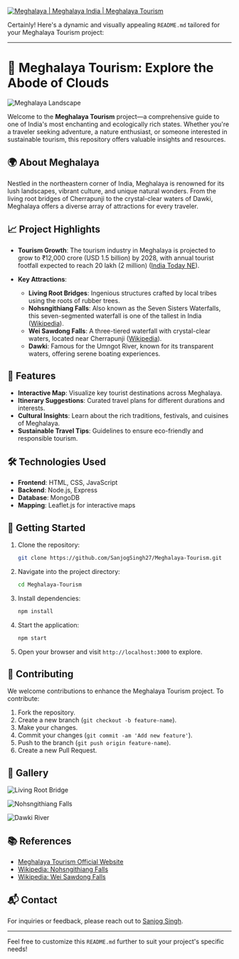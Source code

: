 [![Meghalaya | Meghalaya India | Meghalaya Tourism](https://images.openai.com/thumbnails/url/--gdHHicu1mSUVJSUGylr5-al1xUWVCSmqJbkpRnoJdeXJJYkpmsl5yfq5-Zm5ieWmxfaAuUsXL0S7F0Tw5K9i7zMzdMzIzwLawyyzEIyjUzLEo2y3Fxyy_3yi93yilMMkgKNEkvjHT38Kx0LMt2THSLtDS1cK8wCVQrBgAZtimN)](https://www.memphistours.com/india/india-travel-guide/india-attractions/wiki/meghalaya-india?utm_source=chatgpt.com)

Certainly! Here's a dynamic and visually appealing `README.md` tailored for your Meghalaya Tourism project:

---

# 🌿 Meghalaya Tourism: Explore the Abode of Clouds

![Meghalaya Landscape](https://darter.in/wp-content/uploads/2023/03/Meghalaya-WaterfallsJAS9430.jpg)

Welcome to the **Meghalaya Tourism** project—a comprehensive guide to one of India's most enchanting and ecologically rich states. Whether you're a traveler seeking adventure, a nature enthusiast, or someone interested in sustainable tourism, this repository offers valuable insights and resources.

## 🌍 About Meghalaya

Nestled in the northeastern corner of India, Meghalaya is renowned for its lush landscapes, vibrant culture, and unique natural wonders. From the living root bridges of Cherrapunji to the crystal-clear waters of Dawki, Meghalaya offers a diverse array of attractions for every traveler.

## 📈 Project Highlights

* **Tourism Growth**: The tourism industry in Meghalaya is projected to grow to ₹12,000 crore (USD 1.5 billion) by 2028, with annual tourist footfall expected to reach 20 lakh (2 million) ([India Today NE][1]).

* **Key Attractions**:

  * **Living Root Bridges**: Ingenious structures crafted by local tribes using the roots of rubber trees.
  * **Nohsngithiang Falls**: Also known as the Seven Sisters Waterfalls, this seven-segmented waterfall is one of the tallest in India ([Wikipedia][2]).
  * **Wei Sawdong Falls**: A three-tiered waterfall with crystal-clear waters, located near Cherrapunji ([Wikipedia][3]).
  * **Dawki**: Famous for the Umngot River, known for its transparent waters, offering serene boating experiences.

## 🧭 Features

* **Interactive Map**: Visualize key tourist destinations across Meghalaya.
* **Itinerary Suggestions**: Curated travel plans for different durations and interests.
* **Cultural Insights**: Learn about the rich traditions, festivals, and cuisines of Meghalaya.
* **Sustainable Travel Tips**: Guidelines to ensure eco-friendly and responsible tourism.

## 🛠️ Technologies Used

* **Frontend**: HTML, CSS, JavaScript
* **Backend**: Node.js, Express
* **Database**: MongoDB
* **Mapping**: Leaflet.js for interactive maps

## 🚀 Getting Started

1. Clone the repository:

   ```bash
   git clone https://github.com/SanjogSingh27/Meghalaya-Tourism.git
   ```

2. Navigate into the project directory:

   ```bash
   cd Meghalaya-Tourism
   ```

3. Install dependencies:

   ```bash
   npm install
   ```

4. Start the application:

   ```bash
   npm start
   ```

5. Open your browser and visit `http://localhost:3000` to explore.

## 🤝 Contributing

We welcome contributions to enhance the Meghalaya Tourism project. To contribute:

1. Fork the repository.
2. Create a new branch (`git checkout -b feature-name`).
3. Make your changes.
4. Commit your changes (`git commit -am 'Add new feature'`).
5. Push to the branch (`git push origin feature-name`).
6. Create a new Pull Request.

## 📸 Gallery

![Living Root Bridge](https://res.cloudinary.com/roundglass/image/upload/f_auto/ar_4:3,c_fill,w_auto/g_auto,q_auto/v1649765953/rg/collective/media/meghalaya-nongriat-double-decker-living-root-bridge-greenery-people-ashwin-ezhumalai_mmdvms.jpg)

![Nohsngithiang Falls](https://assamholidays.com/wp-content/uploads/2024/10/EK1S7aGUUAA04f_.jpg)

![Dawki River](https://musingsofawhimsicalsoul.wordpress.com/wp-content/uploads/2020/04/img-20181224-wa0040.jpg?w=1200)

## 📚 References

* [Meghalaya Tourism Official Website](https://www.meghalayatourism.in)
* [Wikipedia: Nohsngithiang Falls](https://en.wikipedia.org/wiki/Nohsngithiang_Falls)
* [Wikipedia: Wei Sawdong Falls](https://en.wikipedia.org/wiki/Wei_Sawdong_Falls)

## 📬 Contact

For inquiries or feedback, please reach out to [Sanjog Singh](mailto:sanjogsingh27@gmail.com).

---

Feel free to customize this `README.md` further to suit your project's specific needs!

[1]: https://www.indiatodayne.in/meghalaya/story/meghalaya-tourism-to-grow-to-rs-12000-crore-annual-footfall-to-reach-20-lakh-by-2028-715195-2023-11-22?utm_source=chatgpt.com "Meghalaya tourism to grow to Rs 12,000 crore, annual footfall to reach 20 lakh by 2028 - Meghalaya tourism to grow to Rs 12,000 crore, annual footfall to reach 20 lakh by 2028 -"
[2]: https://en.wikipedia.org/wiki/Nohsngithiang_Falls?utm_source=chatgpt.com "Nohsngithiang Falls"
[3]: https://en.wikipedia.org/wiki/Wei_Sawdong_Falls?utm_source=chatgpt.com "Wei Sawdong Falls"





